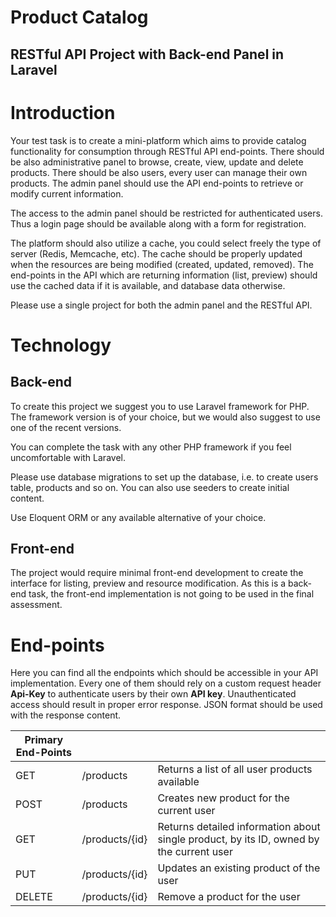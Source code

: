 # Product Catalog
## RESTful API Project with Back-end Panel in Laravel

# Introduction

Your test task is to create a mini-platform which aims to provide catalog functionality for
consumption through RESTful API end-points. There should be also administrative panel to
browse, create, view, update and delete products. There should be also users, every user can
manage their own products. The admin panel should use the API end-points to retrieve or modify
current information.

The access to the admin panel should be restricted for authenticated users. Thus a login page
should be available along with a form for registration.

The platform should also utilize a cache, you could select freely the type of server (Redis,
Memcache, etc). The cache should be properly updated when the resources are being modified
(created, updated, removed). The end-points in the API which are returning information (list,
preview) should use the cached data if it is available, and database data otherwise.

Please use a single project for both the admin panel and the RESTful API.

# Technology

## Back-end

To create this project we suggest you to use Laravel framework for PHP. The framework version is
of your choice, but we would also suggest to use one of the recent versions.

You can complete the task with any other PHP framework if you feel uncomfortable with Laravel.

Please use database migrations to set up the database, i.e. to create users table, products and so
on. You can also use seeders to create initial content.

Use Eloquent ORM or any available alternative of your choice.

## Front-end

The project would require minimal front-end development to create the interface for listing,
preview and resource modification. As this is a back-end task, the front-end implementation is not
going to be used in the final assessment.

# End-points
Here you can find all the endpoints which should be accessible in your API implementation. Every
one of them should rely on a custom request header **Api-Key** to authenticate users by their own
**API key**. Unauthenticated access should result in proper error response. JSON format should be
used with the response content.

| Primary End-Points |||
| ------------- |---------------|-------|
| GET      | /products      | Returns a list of all user products available |
| POST     | /products      | Creates new product for the current user |
| GET      | /products/{id} | Returns detailed information about single product, by its ID, owned by the current user |
| PUT      | /products/{id} | Updates an existing product of the user |
| DELETE   | /products/{id} | Remove a product for the user |

